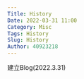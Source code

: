 ```yaml
---
Title: History
Date: 2022-03-31 11:00
Category: Misc
Tags: History
Slug: History
Author: 40923218
---
```

建立Blog(2022.3.31)

<!-- PELICAN_END_SUMMARY -->